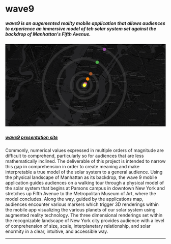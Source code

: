 # wave9
##### wave9 is an augemented reality mobile application that allows audiences to experience an immersive model of teh solar system set against the backdrop of Manhattan's Fifth Avenue.
##### ![01](Images/preview.png) 
##### [wave9 presentation site](http://moriartp.github.io/projects/wave_9/)
Commonly, numerical values expressed in multiple orders of magnitude are difficult to comprehend, particularly so for audiences that are less mathematically inclined. The deliverable of this project is intended to narrow this gap in comprehension in order to create meaning and make interpretable a true model of the solar system to a general audience. Using the physical landscape of Manhattan as its backdrop, the wave 9 mobile application guides audiences on a walking tour through a physical model of the solar system that begins at Parsons campus in downtown New York and stretches up Fifth Avenue to the Metropolitan Museum of Art, where the model concludes. Along the way, guided by the applications map, audiences encounter various markers which trigger 3D renderings within the mobile app visualizing the various planets of our solar system using augmented reality technology. The three dimensional renderings set within the recognizable landscape of New York city provides audience with a level of conprehension of size, scale, interplanetary relationship, and solar enormity in a clear, intuitive, and accessible way.

____________________________________________